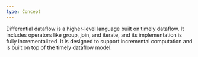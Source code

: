 ```yaml
---
type: Concept
---
```


Differential dataflow is a higher-level language built on timely dataflow. It includes operators like group, join, and iterate, and its implementation is fully incrementalized. It is designed to support incremental computation and is built on top of the timely dataflow model.
